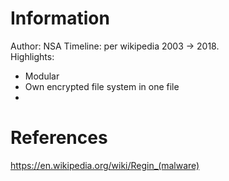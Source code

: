 <!-- TITLE: Regin -->
<!-- SUBTITLE: A quick summary of Regin -->

# Information
Author: NSA
Timeline:  per wikipedia 2003 -> 2018.  
Highlights: 
* Modular
* Own encrypted file system in one file
* 
# References
https://en.wikipedia.org/wiki/Regin_(malware)
